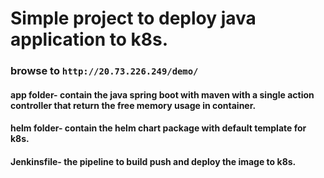 # Simple project to deploy java application to k8s.

### browse to `http://20.73.226.249/demo/` 

#### app folder- contain the java spring boot with maven with a single action controller that return the free memory usage in container.

#### helm folder- contain the helm chart package with default template for k8s.

#### Jenkinsfile- the pipeline to build push and deploy the image to k8s.
